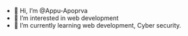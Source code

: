 - 👋 Hi, I’m @Appu-Apoprva
- 👀 I’m interested in web development 
- 🌱 I’m currently learning web development, Cyber security.
